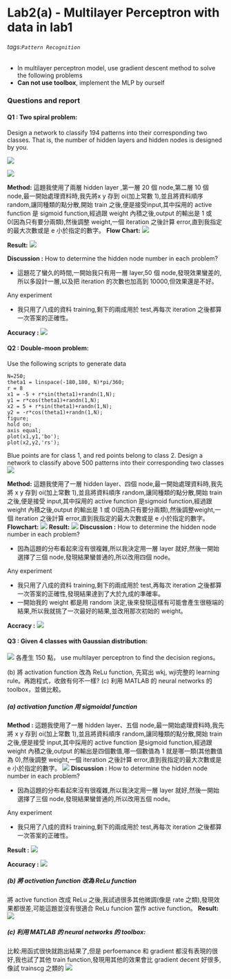 # Lab2(a) - Multilayer Perceptron with data in lab1
###### tags:`Pattern Recognition`
-    In multilayer perceptron model, use gradient descent method to solve the following problems
-    **Can not use toolbox**, implement the MLP by ourself
### Questions and report

#### Q1 : Two spiral problem:
Design a network to classify 194 patterns into their corresponding two classes. That is, the number of hidden layers and hidden nodes is designed by you.


![](https://i.imgur.com/wACKc3m.png)

![](https://i.imgur.com/J6ZDN2p.png)

**Method:**
這題我使用了兩層 hidden layer ,第一層 20 個 node,第二層 10 個 node,最一開始處理資料時,我先將x y 存到 oi(加上常數 1),並且將資料順序 random,讓同種類的點分散,開始 train 之後,便是接受input,其中採用的 active function 是 sigmoid function,經過跟 weight 內積之後,output 的輸出是 1 或 0(因為只有要分兩類),然後調整 weight,一個 iteration 之後計算 error,直到我指定的最大次數或是 e 小於指定的數字。
**Flow Chart:**
![](https://i.imgur.com/XpLFxOf.png)

**Result:**
![](https://i.imgur.com/PQoGrY6.png)

**Discussion :**
How to determine the hidden node number in each problem?
-    這題花了蠻久的時間,一開始我只有用一層 layer,50 個 node,發現效果蠻差的,所以多設計一層,以及把 iteration 的次數也加高到 10000,但效果還是不好。

Any experiment
-    我只用了八成的資料 training,剩下的兩成用於 test,再每次 iteration 之後都算一次答案的正確性。

**Accuracy :**
![](https://i.imgur.com/OVulceO.png)

#### Q2 : Double-moon problem:
Use the following scripts to generate data
``` matlab=
N=250;
theta1 = linspace(-180,180, N)*pi/360;
r = 8
x1 = -5 + r*sin(theta1)+randn(1,N);
y1 = r*cos(theta1)+randn(1,N);
x2 = 5 + r*sin(theta1)+randn(1,N);
y2 = -r*cos(theta1)+randn(1,N);
figure;
hold on;
axis equal;
plot(x1,y1,'bo');
plot(x2,y2,'rs');
```
Blue points are for class 1, and red points belong to class 2.
Design a network to classify above 500 patterns into their corresponding two classes
![](https://i.imgur.com/MuN7i5Q.png)

**Method:**
這題我使用了一層 hidden layer、四個 node,最一開始處理資料時,我先將 x y 存到 oi(加上常數 1),並且將資料順序 random,讓同種類的點分散,開始 train 之後,便是接受 input,其中採用的 active function 是sigmoid function,經過跟 weight 內積之後,output 的輸出是 1 或 0(因為只有要分兩類),然後調整weight,一個 iteration 之後計算 error,直到我指定的最大次數或是 e 小於指定的數字。
**Flowchart:**
![](https://i.imgur.com/xPq59o4.png)
**Result:**
![](https://i.imgur.com/5K9bcA7.png)
**Discussion :**
How to determine the hidden node number in each problem?
-    因為這題的分布看起來沒有很複雜,所以我決定用一層 layer 就好,然後一開始選擇了三個 node,發現結果蠻普通的,所以改用四個 node。

Any experiment
-    我只用了八成的資料 training,剩下的兩成用於 test,再每次 iteration 之後都算一次答案的正確性,發現結果達到了大於九成的準確率。
-    一開始我的 weight 都是用 random 決定,後來發現這樣有可能會產生很極端的結果,所以我就挑了一次最好的結果,並改用那次初始的 weight。

**Accracy :**
![](https://i.imgur.com/SCdvQQN.png)

#### Q3 : Given 4 classes with Gaussian distribution:
![](https://i.imgur.com/hvif3Li.png)
各產生 150 點， use multilayer perceptron to find the decision
regions。

(b) 將 activation function 改為 ReLu function, 先寫出 wkj, wji完整的 learning rule。再跑程式，收斂有何不一樣?
(c) 利用 MATLAB 的 neural networks 的 toolbox，並做比較。

##### (a) activation function 用 sigmoidal function
**Method :**
這題我使用了一層 hidden layer、五個 node,最一開始處理資料時,我先將 x y 存到 oi(加上常數 1),並且將資料順序 random,讓同種類的點分散,開始 train 之後,便是接受 input,其中採用的 active function 是sigmoid function,經過跟 weight 內積之後,output 的輸出是四個數值,哪一個數值為 1 就是哪一類(其他數值為 0),然後調整 weight,一個 iteration 之後計算 error,直到我指定的最大次數或是 e 小於指定的數字。
![](https://i.imgur.com/hWXKcaB.png)
**Discussion :**
How to determine the hidden node number in each problem?
-    因為這題的分布看起來沒有很複雜,所以我決定用一層 layer 就好,然後一開始選擇了三個 node,發現結果蠻普通的,所以改用五個 node。

Any experiment
-    我只用了八成的資料 training,剩下的兩成用於 test,再每次 iteration 之後都算一次答案的正確性。

**Result :**
![](https://i.imgur.com/W6MpkhT.png)

**Accuracy :**
![](https://i.imgur.com/NLpGCpP.png)

##### (b) 將 activation function 改為 ReLu function
將 active function 改成 ReLu 之後,我試過很多其他微調(像是 rate 之類),發現效果都很差,可能這題並沒有很適合 ReLu funcion 當作 active function。
**Result:**
![](https://i.imgur.com/nK5ZhaX.png)

##### (c) 利用 MATLAB 的 neural networks 的 toolbox:
比較:用函式很快就跑出結果了,但是 perfoemance 和 gradient 都沒有表現的很好,我也試了其他 train function,發現用其他的效果會比 gradient decent 好很多,像試 trainscg 之類的
![](https://i.imgur.com/JoYoZHw.png)
